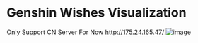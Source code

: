# Genshin Wishes Visualization
Only Support CN Server For Now
http://175.24.165.47/
![image](https://user-images.githubusercontent.com/67337861/152470838-d4429da8-893a-4de3-85b6-a36f93bcd8c4.png)
